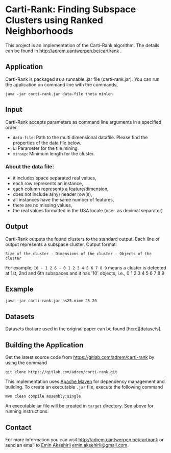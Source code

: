 
Carti-Rank: Finding Subspace Clusters using Ranked Neighborhoods
================================================================

This project is an implementation of the Carti-Rank algorithm. The details can
be found in http://adrem.uantwerpen.be/cartirank .


Application
-----------
Carti-Rank is packaged as a runnable .jar file (carti-rank.jar). You can run the application
 on command line with the commands,

```
java -jar carti-rank.jar data-file theta minlen
```


Input
-----
Carti-Rank accepts parameters as command line arguments in a specified order.

- `data-file`: Path to the multi dimensional datafile. Please find the
properties of the data file below.
- `k`: Parameter for the tile mining.
- `minsup`: Minimum length for the cluster.

### About the data file:

- it includes space separated real values,
- each row represents an instance,
- each column represents a feature/dimension,
- does not include a(ny) header row(s),
- all instances have the same number of features,
- there are no missing values,
- the real values formatted in the USA locale (use . as decimal separator)


Output
------
Carti-Rank outputs the found clusters to the standard output. Each line of
output represents a subspace cluster. Output format:
```
Size of the cluster - Dimensions of the cluster - Objects of the cluster
```
For example, ```10 - 1 2 6 - 0 1 2 3 4 5 6 7 8 9``` means a cluster is
detected at 1st, 2nd and 6th subspaces and it has '10' objects, i.e.,
0 1 2 3 4 5 6 7 8 9


Example
-------

```
java -jar carti-rank.jar ns25.mime 25 20
```

Datasets
--------
Datasets that are used in the original paper can be found [here][datasets].

Building the Application
------------------------

Get the latest source code from https://gitlab.com/adrem/carti-rank by using the
command

```
git clone https://gitlab.com/adrem/carti-rank.git
```

This implementation uses [Apache Maven](https://maven.apache.org/) for
dependency management and building. To create an executable `.jar` file, execute
the following command

```
mvn clean compile assembly:single
```

An executable jar file will be created in `target` directory. See above for
running instructions.

Contact
-------
For more information you can visit http://adrem.uantwerpen.be/cartirank or send
an email to [Emin Aksehirli][] <emin.aksehirli@gmail.com>.

[data-sets]:http://adrem.uantwerpen.be/sites/adrem.ua.ac.be/files/carti-rank_datasets.tar.bz2
[Emin Aksehirli]:http://memin.tk
